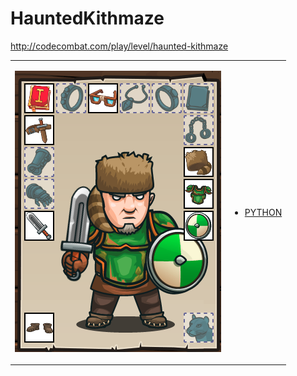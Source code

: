 # HauntedKithmaze 

http://codecombat.com/play/level/haunted-kithmaze
<table>
<tr>
<td>

![Hero Picture](hero.png?raw=true "Hero Picture")

</td>
<td>
<ul>
<li>

[PYTHON](HauntedKithmaze.py)

</li>
</td>
</tr>
<table>